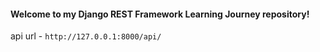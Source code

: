 #### Welcome to my Django REST Framework Learning Journey repository!
api url - `http://127.0.0.1:8000/api/`
